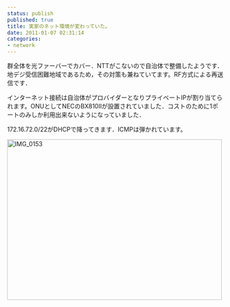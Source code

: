 ```yaml
---
status: publish
published: true
title: 実家のネット環境が変わっていた。
date: 2011-01-07 02:31:14
categories:
- network
---
```

群全体を光ファーバーでカバー．NTTがこないので自治体で整備したようです．地デジ受信困難地域であるため，その対策も兼ねていてます。RF方式による再送信です．

インターネット接続は自治体がプロバイダーとなりプライベートIPが割り当てられます。ONUとしてNECのBX810Ⅱが設置されていました．コストのために1ポートのみしか利用出来ないようになっていました．

172.16.72.0/22がDHCPで降ってきます．ICMPは弾かれています。

<a title="IMG_0153 by jun1456, on Flickr" href="http://www.flickr.com/photos/jun_/5330145369/"><img src="http://farm6.static.flickr.com/5210/5330145369_5dcd3ceac7.jpg" alt="IMG_0153" width="500" height="374" /></a>
